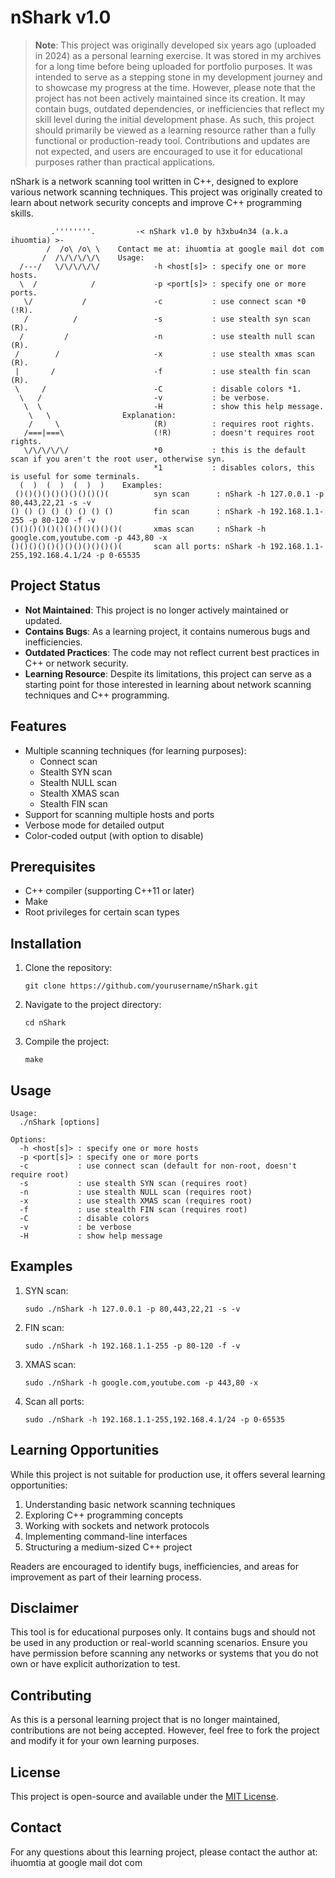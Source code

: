 # nShark v1.0

> **Note**:
> This project was originally developed six years ago (uploaded in 2024) as a personal learning exercise. It was stored in my archives for a long time before being uploaded for portfolio purposes. It was intended to serve as a stepping stone in my development journey and to showcase my progress at the time. However, please note that the project has not been actively maintained since its creation. It may contain bugs, outdated dependencies, or inefficiencies that reflect my skill level during the initial development phase. As such, this project should primarily be viewed as a learning resource rather than a fully functional or production-ready tool. Contributions and updates are not expected, and users are encouraged to use it for educational purposes rather than practical applications.

nShark is a network scanning tool written in C++, designed to explore various network scanning techniques. This project was originally created to learn about network security concepts and improve C++ programming skills.

```
         .''''''''.         -< nShark v1.0 by h3xbu4n34 (a.k.a ihuomtia) >-
        /  /o\ /o\ \    Contact me at: ihuomtia at google mail dot com
       /  /\/\/\/\/\    Usage:
  /---/   \/\/\/\/\/            -h <host[s]> : specify one or more hosts.
  \  /            /             -p <port[s]> : specify one or more ports.
   \/           /               -c           : use connect scan *0 (!R).
   /          /                 -s           : use stealth syn scan (R).
  /         /                   -n           : use stealth null scan (R).
 /        /                     -x           : use stealth xmas scan (R).
 |       /                      -f           : use stealth fin scan (R).
 \     /                        -C           : disable colors *1.
  \   /                         -v           : be verbose.
   \  \                         -H           : show this help message.
    \   \                Explanation:
    /     \                     (R)          : requires root rights.
   /===|===\                    (!R)         : doesn't requires root rights.
   \/\/\/\/\/                   *0           : this is the default scan if you aren't the root user, otherwise syn.
                                *1           : disables colors, this is useful for some terminals.
  (  )  (  )  (  )  )    Examples:
 ()()()()()()()()()()(          syn scan      : nShark -h 127.0.0.1 -p 80,443,22,21 -s -v
() () () () () () () ()         fin scan      : nShark -h 192.168.1.1-255 -p 80-120 -f -v
()()()()()()()()()()()()(       xmas scan     : nShark -h google.com,youtube.com -p 443,80 -x
()()()()()()()()()()()()(       scan all ports: nShark -h 192.168.1.1-255,192.168.4.1/24 -p 0-65535
```

## Project Status

- **Not Maintained**: This project is no longer actively maintained or updated.
- **Contains Bugs**: As a learning project, it contains numerous bugs and inefficiencies.
- **Outdated Practices**: The code may not reflect current best practices in C++ or network security.
- **Learning Resource**: Despite its limitations, this project can serve as a starting point for those interested in learning about network scanning techniques and C++ programming.

## Features

- Multiple scanning techniques (for learning purposes):
  - Connect scan
  - Stealth SYN scan
  - Stealth NULL scan
  - Stealth XMAS scan
  - Stealth FIN scan
- Support for scanning multiple hosts and ports
- Verbose mode for detailed output
- Color-coded output (with option to disable)

## Prerequisites

- C++ compiler (supporting C++11 or later)
- Make
- Root privileges for certain scan types

## Installation

1. Clone the repository:
   ```
   git clone https://github.com/yourusername/nShark.git
   ```
2. Navigate to the project directory:
   ```
   cd nShark
   ```
3. Compile the project:
   ```
   make
   ```

## Usage

```
Usage:
  ./nShark [options]

Options:
  -h <host[s]> : specify one or more hosts
  -p <port[s]> : specify one or more ports
  -c           : use connect scan (default for non-root, doesn't require root)
  -s           : use stealth SYN scan (requires root)
  -n           : use stealth NULL scan (requires root)
  -x           : use stealth XMAS scan (requires root)
  -f           : use stealth FIN scan (requires root)
  -C           : disable colors
  -v           : be verbose
  -H           : show help message
```

## Examples

1. SYN scan:
   ```
   sudo ./nShark -h 127.0.0.1 -p 80,443,22,21 -s -v
   ```

2. FIN scan:
   ```
   sudo ./nShark -h 192.168.1.1-255 -p 80-120 -f -v
   ```

3. XMAS scan:
   ```
   sudo ./nShark -h google.com,youtube.com -p 443,80 -x
   ```

4. Scan all ports:
   ```
   sudo ./nShark -h 192.168.1.1-255,192.168.4.1/24 -p 0-65535
   ```

## Learning Opportunities

While this project is not suitable for production use, it offers several learning opportunities:

1. Understanding basic network scanning techniques
2. Exploring C++ programming concepts
3. Working with sockets and network protocols
4. Implementing command-line interfaces
5. Structuring a medium-sized C++ project

Readers are encouraged to identify bugs, inefficiencies, and areas for improvement as part of their learning process.

## Disclaimer

This tool is for educational purposes only. It contains bugs and should not be used in any production or real-world scanning scenarios. Ensure you have permission before scanning any networks or systems that you do not own or have explicit authorization to test.

## Contributing

As this is a personal learning project that is no longer maintained, contributions are not being accepted. However, feel free to fork the project and modify it for your own learning purposes.

## License

This project is open-source and available under the [MIT License](https://opensource.org/licenses/MIT).

## Contact

For any questions about this learning project, please contact the author at: ihuomtia at google mail dot com

